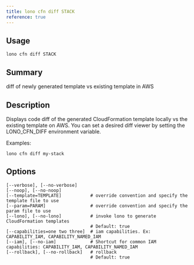```yaml
---
title: lono cfn diff STACK
reference: true
---
```


## Usage

    lono cfn diff STACK

## Summary

diff of newly generated template vs existing template in AWS
## Description

Displays code diff of the generated CloudFormation template locally vs the existing template on AWS. You can set a desired diff viewer by setting the LONO_CFN_DIFF environment variable.

Examples:

    lono cfn diff my-stack


## Options

```
[--verbose], [--no-verbose]     
[--noop], [--no-noop]           
[--template=TEMPLATE]           # override convention and specify the template file to use
[--param=PARAM]                 # override convention and specify the param file to use
[--lono], [--no-lono]           # invoke lono to generate CloudFormation templates
                                # Default: true
[--capabilities=one two three]  # iam capabilities. Ex: CAPABILITY_IAM, CAPABILITY_NAMED_IAM
[--iam], [--no-iam]             # Shortcut for common IAM capabilities: CAPABILITY_IAM, CAPABILITY_NAMED_IAM
[--rollback], [--no-rollback]   # rollback
                                # Default: true
```


